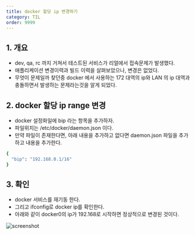 ```yaml
---
title: docker 할당 ip 변경하기
category: TIL
order: 9999
---
```


## 1. 개요

* dev, qa, rc 까지 거쳐서 테스트된 서비스가 리얼에서 접속문제가 발생했다.
* 애플리케이션 변경이력과 빌드 이력을 살펴보았으나, 변경은 없었다.
* 무엇이 문제일까 찾던중 docker 에서 사용하는 172 대역의 ip와 LAN 의 ip 대역과 충돌하면서 발생하는 문제라는것을 알게 되었다.

## 2. docker 할당 ip range 변경

* docker 설정화일에 bip 라는 항목을 추가하자.
* 파일위치는 /etc/docker/daemon.json 이다.
* 만약 파일이 존재한다면, 아래 내용을 추가하고 없다면 daemon.json 파일을 추가하고 내용을 추가한다.

```bash
{
  "bip": "192.168.0.1/16"
}
```

## 3. 확인

* docker 서비스를 재기동 한다.
* 그리고 ifconfig로 docker ip를 확인한다.
* 아래와 같이 docker0의 ip가 192.168로 시작하면 정상적으로 변경된 것이다.

![screenshot](../../../images/202205/docker_ip.png)